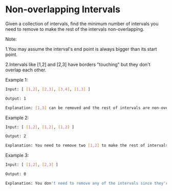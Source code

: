 # Non-overlapping Intervals

Given a collection of intervals, find the minimum number of intervals you need to remove to make the rest of the intervals non-overlapping.

Note:

1.You may assume the interval's end point is always bigger than its start point.

2.Intervals like [1,2] and [2,3] have borders "touching" but they don't overlap each other.
 

Example 1:

```bash
Input: [ [1,2], [2,3], [3,4], [1,3] ]

Output: 1

Explanation: [1,3] can be removed and the rest of intervals are non-overlapping.
```

Example 2:

```bash
Input: [ [1,2], [1,2], [1,2] ]

Output: 2

Explanation: You need to remove two [1,2] to make the rest of intervals non-overlapping.
```

Example 3:

```bash
Input: [ [1,2], [2,3] ]

Output: 0

Explanation: You don't need to remove any of the intervals since they're already non-overlapping.
```
